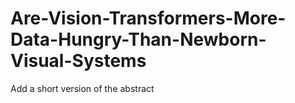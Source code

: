 # Are-Vision-Transformers-More-Data-Hungry-Than-Newborn-Visual-Systems
Add a short version of the abstract
